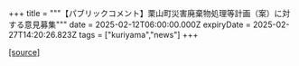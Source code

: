 +++
title = """【パブリックコメント】栗山町災害廃棄物処理等計画（案）に対する意見募集"""
date = 2025-02-12T06:00:00.000Z
expiryDate = 2025-02-27T14:20:26.823Z
tags = ["kuriyama","news"]
+++


[[source]](https://www.town.kuriyama.hokkaido.jp/soshiki/45/30231.html)

